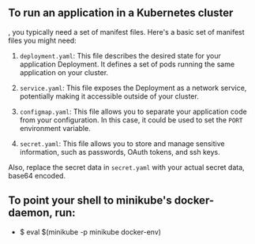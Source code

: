 ## To run an application in a Kubernetes cluster

, you typically need a set of manifest files. Here's a basic set of manifest files you might need:

1. `deployment.yaml`: This file describes the desired state for your application Deployment. It defines a set of pods running the same application on your cluster.

2. `service.yaml`: This file exposes the Deployment as a network service, potentially making it accessible outside of your cluster.

3. `configmap.yaml`: This file allows you to separate your application code from your configuration. In this case, it could be used to set the `PORT` environment variable.

4. `secret.yaml`: This file allows you to store and manage sensitive information, such as passwords, OAuth tokens, and ssh keys.

Also, replace the secret data in `secret.yaml` with your actual secret data, base64 encoded.

##  To point your shell to minikube's docker-daemon, run:
-  $ eval $(minikube -p minikube docker-env)
